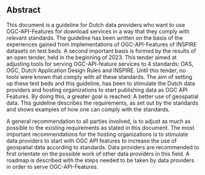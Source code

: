 ## Abstract

This document is a guideline for Dutch data providers who want to use OGC-API-Features for download services in a way that they comply with relevant standards.
The guideline has been written on the basis of the experiences gained from implementations of OGC-API-Features of INSPIRE datasets on test beds.
A second important basis is formed by the results of an open tender, held in the beginning of 2023. 
This tender aimed at adjusting tools for serving OGC-API-feature services to 4 standards: OAS, OGC, Dutch Application Design Rules and INSPIRE. Until this tender, no tools were known that comply with all these standards.
The aim of setting up these test beds and this guideline, has been to stimulate the Dutch data providers and hosting organizations to start publishing data as OGC API Features.
By doing this, a greater goal is reached: A better use of geospatial data.
This guideline describes the requirements, as set out by the standards and shows examples of how one can comply with the standards.


A general recommendation to all parties involved, is to adjust as much as possible to the existing requirements as stated in this document.
The most important recommendations for the hosting organizations is to stimulate data providers to start with OGC API features to increase the use of geospatial data according to standards.
Data providers are recommended to first orientate on the possible work of other data providers in this field. A roadmap is described with the steps needed to be taken by data providers in order to serve OGC-API-Features.
